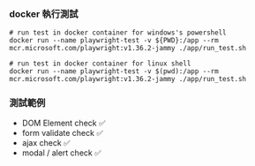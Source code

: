 ### docker 執行測試

```shell
# run test in docker container for windows's powershell
docker run --name playwright-test -v ${PWD}:/app --rm mcr.microsoft.com/playwright:v1.36.2-jammy ./app/run_test.sh

# run test in docker container for linux shell
docker run --name playwright-test -v $(pwd):/app --rm mcr.microsoft.com/playwright:v1.36.2-jammy ./app/run_test.sh
```

### 測試範例

- DOM Element check ✅
- form validate check ✅
- ajax check ✅
- modal / alert check ✅
